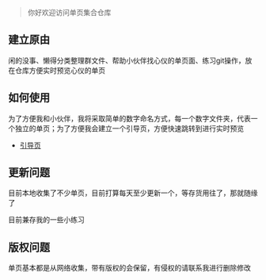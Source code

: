 > 你好欢迎访问单页集合仓库

## 建立原由

闲的没事、懒得分类整理群文件、帮助小伙伴找心仪的单页面、练习git操作，放在仓库方便实时预览心仪的单页

## 如何使用

为了方便我和小伙伴，我将采取简单的数字命名方式，每一个数字文件夹，代表一个独立的单页；为了方便我会建立一个引导页，方便快速跳转到进行实时预览
- [引导页](https://dy.hxcpl.cn)


## 更新问题

目前本地收集了不少单页，目前打算每天至少更新一个，等存货用往了，那就随缘了

目前兼存我的一些小练习

## 版权问题
单页基本都是从网络收集，带有版权的会保留，有侵权的请联系我进行删除修改
